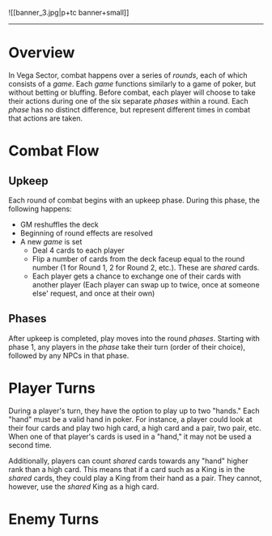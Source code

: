 ![[banner_3.jpg|p+tc banner+small]]
____
# Overview
In Vega Sector, combat happens over a series of *rounds*, each of which consists of a *game*. Each *game* functions similarly to a game of poker, but without betting or bluffing. Before combat, each player will choose to take their actions during one of the six separate *phases* within a round.  Each *phase* has no distinct difference, but represent different times in combat that actions are taken.
# Combat Flow
## Upkeep
Each round of combat begins with an upkeep phase. During this phase, the following happens:
- GM reshuffles the deck
- Beginning of round effects are resolved
- A new *game* is set
	- Deal 4 cards to each player
	- Flip a number of cards from the deck faceup equal to the round number (1 for Round 1, 2 for Round 2, etc.). These are *shared* cards.
	- Each player gets a chance to exchange one of their cards with another player (Each player can swap up to twice, once at someone else' request, and once at their own)
## Phases
After upkeep is completed, play moves into the round *phases*. Starting with phase 1, any players in the *phase* take their turn (order of their choice), followed by any NPCs in that phase.
# Player Turns
During a player's turn, they have the option to play up to two "hands." Each "hand" must be a valid hand in poker. For instance, a player could look at their four cards and play two high card, a high card and a pair, two pair, etc. When one of that player's cards is used in a "hand," it may not be used a second time. 

Additionally, players can count *shared* cards towards any "hand" higher rank than a high card. This means that if a card such as a King is in the *shared* cards, they could play a King from their hand as a pair. They cannot, however, use the *shared* King as a high card.
# Enemy Turns